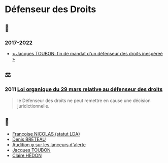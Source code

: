 # Défenseur des Droits

## 📰

### 2017-2022
* <a id="inespere"><a>[« Jacques TOUBON: fin de mandat d'un défenseur des droits inespéreé »](https://www.liberation.fr/france/2020/06/30/jacques-toubon-fin-de-mandat-d-un-defenseur-inespere_1792944/)

## ⚖️
### <a id="loidefdroits"></a>2011 [Loi organique du 29 mars relative au défenseur des droits](https://www.legifrance.gouv.fr/loda/id/JORFTEXT000023781167/2022-02-16/)
> le Défenseur des droits ne peut remettre en cause une décision juridictionnelle. 

## 📁
* [Françoise NICOLAS (statut LDA)](reqlda.md)
* [Denis BRÉTEAU](breteau.md)
* [Audition φ sur les lanceurs d'alerte](https://github.com/francoise-nicolas/audition-phi)
* [Jacques TOUBON](whoswho.md#toubon)
* [Claire HÉDON](whoswho.md#hedon)
